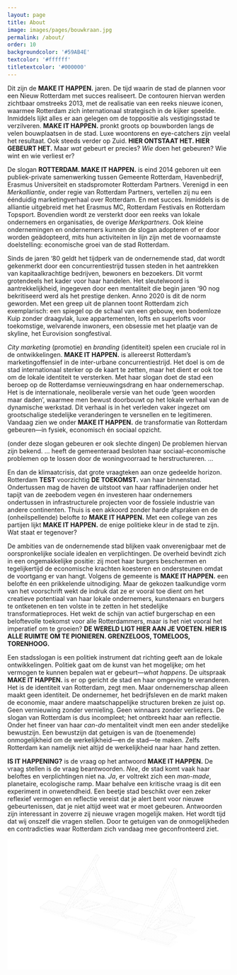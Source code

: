 ```yaml
---
layout: page
title: About
image: images/pages/bouwkraan.jpg
permalink: /about/
order: 10
backgroundcolor: '#59AB4E'
textcolor: '#ffffff'
titletextcolor: '#000000'
---
```


Dit zijn de **MAKE IT HAPPEN.** jaren. De tijd waarin de stad de plannen voor een Nieuw Rotterdam met succes realiseert. De contouren hiervan werden zichtbaar omstreeks 2013, met de realisatie van een reeks nieuwe iconen, waarmee Rotterdam zich internationaal strategisch in de kijker speelde. Inmiddels lijkt alles er aan gelegen om de toppositie als vestigingsstad te verzilveren. **MAKE IT HAPPEN.** pronkt groots op bouwborden langs de velen bouwplaatsen in de stad. Luxe woontorens en eye-catchers zijn veelal het resultaat. Ook steeds verder op Zuid. **HIER ONTSTAAT HET. HIER GEBEURT HET.** Maar _wat_ gebeurt er precies? _Wie_ doen het gebeuren? Wie wint en wie verliest er?

De slogan **ROTTERDAM. MAKE IT HAPPEN.** is eind 2014 geboren uit een publiek-private samenwerking tussen Gemeente Rotterdam, Havenbedrijf, Erasmus Universiteit en stadspromoter Rotterdam Partners. Verenigd in een _Merkalliantie_, onder regie van Rotterdam Partners, vertellen zij nu een éénduidig marketingverhaal over Rotterdam. En met succes. Inmiddels is de alliantie uitgebreid met het Erasmus MC, Rotterdam Festivals en Rotterdam Topsport. Bovendien wordt ze versterkt door een reeks van lokale ondernemers en organisaties, de overige _Merkpartners_. Ook kleine ondernemingen en ondernemers kunnen de slogan adopteren of er door worden geädopteerd, mits hun activiteiten in lijn zijn met de voornaamste doelstelling: economische groei van de stad Rotterdam.

Sinds de jaren ‘80 geldt het tijdperk van de ondernemende stad, dat wordt gekenmerkt door een concurrentiestrijd tussen steden in het aantrekken van kapitaalkrachtige bedrijven, bewoners en bezoekers. Dit vormt grotendeels het kader voor haar handelen. Het sleutelwoord is aantrekkelijkheid, ingegeven door een mentaliteit die begin jaren ‘90 nog bekritiseerd werd als het prestige denken. Anno 2020 is dit de norm geworden. Met een greep uit de plannen toont Rotterdam zich exemplarisch: een spiegel op de schaal van een gebouw, een bodemloze Kuip zonder draagvlak, luxe appartementen, lofts en superlofts voor toekomstige, welvarende inwoners, een obsessie met het plaatje van de skyline, het Eurovision songfestival.

_City marketing_ (promotie) en _branding_ (identiteit) spelen een cruciale rol in de ontwikkelingen. **MAKE IT HAPPEN.** is allereerst Rotterdam’s marketingoffensief in de inter-urbane concurrentiestrijd. Het doel is om de stad internationaal sterker op de kaart te zetten, maar het dient er ook toe om de lokale identiteit te versterken. Met haar slogan doet de stad een beroep op de Rotterdamse vernieuwingsdrang en haar ondernemerschap. Het is de internationale, neoliberale versie van het oude ‘geen woorden maar daden’, waarmee men bewust doorbouwt op het lokale verhaal van de dynamische werkstad. Dit verhaal is in het verleden vaker ingezet om grootschalige stedelijke veranderingen te versnellen en te legitimeren. Vandaag zien we onder **MAKE IT HAPPEN.** de transformatie van Rotterdam gebeuren—in fysiek, economisch én sociaal opzicht.

(onder deze slogan gebeuren er ook slechte dingen)
De problemen hiervan zijn bekend. ... heeft de gemeenteraad besloten haar sociaal-economische problemen op te lossen door de woningvoorraad te herstructureren. ... 

En dan de klimaatcrisis, dat grote vraagteken aan onze gedeelde horizon. Rotterdam **TEST** voorzichtig **DE TOEKOMST.** van haar binnenstad. Ondertussen mag de haven de uitstoot van haar raffinaderijen onder het tapijt van de zeebodem vegen én investeren haar ondernemers ondertussen in infrastructurele projecten voor de fossiele industrie van andere continenten. Thuis is een akkoord zonder harde afspraken en de (onheilspellende) belofte _to_ **MAKE IT HAPPEN.** Met een college van zes partijen lijkt **MAKE IT HAPPEN.** de enige politieke kleur in de stad te zijn. Wat staat er tegenover? 

De ambities van de ondernemende stad blijken vaak onverenigbaar met de oorspronkelijke sociale idealen en verplichtingen. De overheid bevindt zich in een ongemakkelijke positie: zij moet haar burgers beschermen en tegelijkertijd de economische krachten koesteren en ondersteunen omdat de voortgang er van hangt. Volgens de gemeente is **MAKE IT HAPPEN.** een belofte én een prikkelende uitnodiging. Maar de gekozen taalkundige vorm van het voorschrift wekt de indruk dat ze er vooral toe dient om het creatieve potentiaal van haar lokale ondernemers, kunstenaars en burgers te ontketenen en ten volste in te zetten in het stedelijke transformatieproces. Het wekt de schijn van actief burgerschap en een beloftevolle toekomst voor alle Rotterdammers, maar is het niet vooral het imperatief om te groeien? **DE WERELD LIGT HIER AAN JE VOETEN. HIER IS ALLE RUIMTE OM TE PIONIEREN. GRENZELOOS, TOMELOOS, TORENHOOG.**

Een stadsslogan is een politiek instrument dat richting geeft aan de lokale ontwikkelingen. Politiek gaat om de kunst van het mogelijke; om het vermogen te kunnen bepalen wat er gebeurt—_what happens_. De uitspraak **MAKE IT HAPPEN.** is er op gericht de stad en haar omgeving te veranderen. Het is de identiteit van Rotterdam, zegt men. Maar ondernemerschap alleen maakt geen identiteit. De ondernemer, het bedrijfsleven en de markt maken de economie, maar andere maatschappelijke structuren breken ze juist op. Geen vernieuwing zonder vernieling. Geen winnaars zonder verliezers. De slogan van Rotterdam is dus incompleet; het ontbreekt haar aan reflectie. Onder het fineer van haar _can-do_ mentaliteit vindt men een ander stedelijke bewustzijn. Een bewustzijn dat getuigen is van de (toenemende) onmogelijkheid om de werkelijkheid—en de stad—te maken. Zelfs Rotterdam kan namelijk niet altijd de werkelijkheid naar haar hand zetten.

**IS IT HAPPENING?** is de vraag op het antwoord **MAKE IT HAPPEN.** De vraag stellen is de vraag beantwoorden. _Nee_, de stad komt vaak haar beloftes en verplichtingen niet na. _Ja_, er voltrekt zich een _man-made_, planetaire, ecologische ramp. Maar behalve een kritische vraag is dit een experiment in onwetendheid. Een beetje stad beschikt over een zeker reflexief vermogen en reflectie vereist dat je alert bent voor nieuwe gebeurtenissen, dat je niet altijd weet wat er moet gebeuren. Antwoorden zijn interessant in zoverre zij nieuwe vragen mogelijk maken. Het wordt tijd dat wij onszelf die vragen stellen. Door te getuigen van de onmogelijkheden en contradicties waar Rotterdam zich vandaag mee geconfronteerd ziet.

![IS IT HAPPENING?](assets/misc/schrikhek-wit.png)